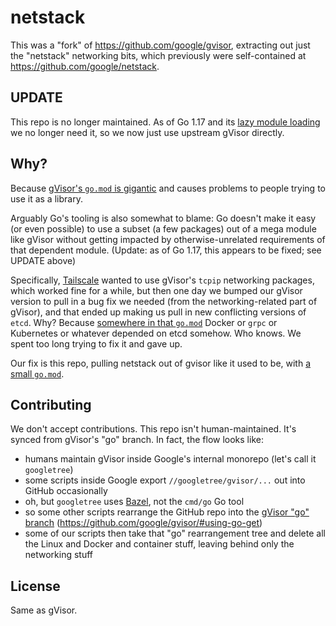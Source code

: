 # netstack

This was a "fork" of https://github.com/google/gvisor, extracting out
just the "netstack" networking bits, which previously were
self-contained at https://github.com/google/netstack.

## UPDATE

This repo is no longer maintained. As of Go 1.17 and its [lazy module
loading](https://go.dev/ref/mod#lazy-loading) we no longer need it, so we now
just use upstream gVisor directly.

## Why?

Because [gVisor's `go.mod` is gigantic](https://github.com/google/gvisor/blob/go/go.mod)
and causes problems to people trying to use it as a library.

Arguably Go's tooling is also somewhat to blame: Go doesn't make it
easy (or even possible) to use a subset (a few packages) out of a mega
module like gVisor without getting impacted by otherwise-unrelated
requirements of that dependent module. (Update: as of Go 1.17, this
appears to be fixed; see UPDATE above)

Specifically, [Tailscale](https://github.com/tailscale/tailscale)
wanted to use gVisor's `tcpip` networking packages, which worked fine for a
while, but then one day we bumped our gVisor version to pull in a bug fix we
needed (from the networking-related part of gVisor), and that ended up
making us pull in new conflicting versions of `etcd`. Why? Because
[somewhere in that
`go.mod`](https://github.com/google/gvisor/blob/go/go.mod) Docker or
`grpc` or Kubernetes or whatever depended on etcd somehow. Who knows. We
spent too long trying to fix it and gave up.

Our fix is this repo, pulling netstack out of gvisor like it used to be,
with [a small `go.mod`](https://github.com/inetaf/netstack/blob/main/go.mod).

## Contributing

We don't accept contributions. This repo isn't human-maintained. It's synced from gVisor's "go" branch. In fact, the flow looks like:

* humans maintain gVisor inside Google's internal monorepo (let's call it `googletree`)
* some scripts inside Google export `//googletree/gvisor/...` out into GitHub occasionally
* oh, but `googletree` uses [Bazel](https://bazel.build/), not the `cmd/go` Go tool
* so some other scripts rearrange the GitHub repo into the [gVisor "go" branch](https://github.com/google/gvisor/tree/go) (https://github.com/google/gvisor/#using-go-get)
* some of our scripts then take that "go" rearrangement tree and delete all the Linux and Docker and container stuff, leaving behind only the networking stuff

## License

Same as gVisor.








